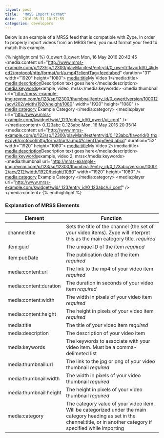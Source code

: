```yaml
---
layout: post
title:  "MRSS Import Format"
date:   2016-05-31 10:37:55
categories: developers
---
```


Below is an example of a MRSS feed that is compatible with Zype. In order to properly import videos from an MRSS feed, you must format your feed to match this example.

{% highlight xml %}
<rss xmlns:media="http://search.yahoo.com/mrss/" xmlns:dcterms="http://purl.org/dc/terms/" version="2.0">
    <channel>
        <title>MRSS Format Example</title>
        <link/>
        <description/>
        <item>
            <title>My Video 1</title>
            <guid>0_qwert</guid>
            <link>0_qwert</link>
            <pubDate>Mon, 16 May 2016 20:42:45</pubDate>
            <endDate/>
            <media:content url="http://www.mrss-example.com/p/123/sp/12300/playManifest/entryId/0_qwert/flavorId/0_4lidycd2/protocol/http/format/url/a.mp4?clientTag=feed:abcd" duration="31" width="1920" height="1080">
                <media:title>My Video 1</media:title>
                <media:description>Description text goes here</media:description>
                <media:keywords>example, video, mrss</media:keywords>
                <media:thumbnail url="http://mrss-example-img.revnm.com/p/123/sp/12300/thumbnail/entry_id/0_qwert/version/100012/acv/202/width/1920/height/1080" width="1920" height="1080" />
                <media:category>
                    Example Category
                </media:category>
                <media:player url="http://www.mrss-example.com/kwidget/wid/_123/entry_id/0_qwert/ui_conf" />
            </media:content>
        </item>
        <item>
            <title>My Video 2</title>
            <guid>0_123abc</guid>
            <link>0_123abc</link>
            <pubDate>Mon, 16 May 2016 20:35:14</pubDate>
            <endDate/>
            <media:content url="http://www.mrss-example.com/p/123/sp/12300/playManifest/entryId/0_123abc/flavorId/0_thxezdy6/protocol/http/format/url/a.mp4?clientTag=feed:abcd" duration="52" width="1920" height="1080">
                <media:title>My Video 2</media:title>
                <media:description>Description text goes here</media:description>
                <media:keywords>example, video 2, mrss</media:keywords>
                <media:thumbnail url="http://mrss-example-img.revnm.com/p/123/sp/12300/thumbnail/entry_id/0_123abc/version/100012/acv/212/width/1920/height/1080" width="1920" height="1080" />
                <media:category>
                    Example Category
                </media:category>
                <media:player url="http://www.mrss-example.com/kwidget/wid/_123/entry_id/0_123abc/ui_conf" />
            </media:content>
        </item>
    </channel>
</rss>
{% endhighlight %}

### Explanation of MRSS Elements

Element | Function
--------- | --------
channel:title   | Sets the title of the channel (the set of your video items). Zype will interpret this as the main category title. *required*
item:guid        | The unique ID of the item *required*
item:pubDate     | The publication date of the item *required*
media:content:url     | The link to the mp4 of your video item *required*
media:content:duration     | The duration in seconds of your video item *required*
media:content:width     | The width in pixels of your video item *required*
media:content:height     | The height in pixels of your video item *required*
media:title     | The title of your video item *required*
media:description     | The description of your video item
media:keywords     | The keywords to associate with your video item. Must be a comma-delimeted list
media:thumbnail:url     | The link to the jpg or png of your video thumbnail *required*
media:thumbnail:width     | The width in pixels of your video thumbnail *required*
media:thumbnail:height     | The height in pixels of your video thumbnail *required*
media:category     | The category value of your video item. Will be categorized under the main category heading as set in the channel:title, or in another category if specified while importing



<style type="text/css">
    figure.highlight {
        margin-left: 0;
        width: 1300px;
    }
</style>
